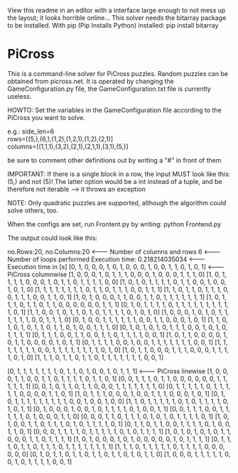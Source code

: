 View this readme in an editor with a interface large enough to not mess up the layout; it looks horrible online...
This solver needs the bitarray package to be installed.
With pip (Pip Installs Python) installed:
pip install bitarray 


# PiCross
This is a command-line solver for PiCross puzzles. Random puzzles can be obtained from picross.net.
It is operated by changing the GameConfiguration.py file, the GameConfiguration.txt file is currently useless.

HOWTO:
Set the variables in the GameConfiguration file according to the PiCross you want to solve.

e.g.:
side_len=6                                       
rows=[(5,),(6,),(1,2),(1,2,1),(1,2),(2,1)]        
columns=[(1,1,1),(3,2),(2,1),(2,1,1),(3,1),(5,)] 

be sure to comment other definitions out by writing a "#" in front of them

IMPORTANT: If there is a single block in a row, the input MUST look like this: (5,) and not (5)!
The latter option would be a int instead of a tuple, and be therefore not iterable --> it throws an exception

NOTE:
Only quadratic puzzles are supported, although the algorithm could solve others, too.

When the configs are set, run Frontent.py by writing: python Frontend.py

The output could look like this:

no.Rows:20, no.Columns:20  <--- Number of columns and rows
6 <---Number of loops performed
Execution time: 0.218214035034  <--- Execution time in [s]
[0, 1, 0, 0, 0, 1, 0, 1, 0, 0, 0, 1, 0, 0, 1, 1, 0, 1, 0, 1]    <--- PiCross columnwise
[1, 0, 0, 0, 1, 0, 1, 1, 1, 0, 0, 0, 1, 0, 0, 0, 1, 1, 1, 0]
[1, 0, 1, 1, 1, 1, 0, 0, 0, 1, 0, 1, 1, 0, 1, 1, 1, 1, 0, 0]
[1, 0, 1, 0, 1, 1, 1, 1, 0, 1, 1, 0, 0, 1, 0, 0, 1, 0, 1, 0]
[1, 1, 1, 1, 1, 1, 1, 1, 0, 1, 1, 0, 1, 1, 1, 0, 0, 1, 1, 1]
[1, 1, 0, 1, 1, 0, 1, 1, 1, 0, 0, 1, 1, 1, 0, 0, 1, 1, 0, 1]
[1, 0, 1, 0, 0, 0, 1, 1, 0, 0, 1, 1, 0, 1, 1, 1, 1, 1, 1, 1]
[1, 0, 1, 1, 1, 0, 1, 1, 0, 1, 1, 0, 0, 0, 0, 0, 0, 1, 1, 1]
[0, 1, 0, 1, 1, 1, 1, 0, 1, 1, 1, 1, 1, 1, 1, 1, 1, 1, 0, 1]
[1, 1, 0, 0, 1, 0, 1, 1, 0, 1, 0, 1, 1, 1, 1, 0, 1, 0, 1, 0]
[1, 0, 0, 0, 1, 0, 1, 0, 1, 1, 1, 1, 1, 1, 0, 0, 1, 1, 1, 0]
[0, 1, 0, 0, 1, 1, 1, 1, 1, 1, 0, 0, 1, 1, 0, 0, 0, 1, 0, 1]
[1, 1, 0, 1, 0, 1, 0, 1, 1, 0, 1, 1, 0, 1, 0, 0, 1, 1, 1, 0]
[0, 1, 0, 1, 0, 1, 0, 1, 1, 1, 0, 0, 1, 0, 1, 0, 1, 1, 1, 1]
[0, 1, 1, 1, 0, 0, 1, 1, 0, 0, 1, 1, 0, 1, 1, 1, 1, 0, 0, 1]
[1, 0, 1, 1, 0, 0, 0, 0, 1, 0, 1, 1, 0, 0, 0, 0, 1, 0, 1, 1]
[0, 1, 1, 1, 1, 0, 0, 1, 0, 0, 1, 1, 1, 1, 1, 1, 1, 0, 0, 1]
[1, 1, 1, 1, 1, 1, 1, 0, 0, 1, 1, 1, 1, 1, 1, 1, 1, 0, 1, 0]
[1, 0, 1, 1, 0, 0, 0, 1, 1, 1, 0, 0, 0, 1, 1, 1, 1, 0, 1, 0]
[1, 1, 1, 0, 1, 1, 0, 1, 1, 0, 1, 1, 1, 1, 1, 1, 1, 0, 0, 1]



[0, 1, 1, 1, 1, 1, 1, 1, 0, 1, 1, 0, 1, 0, 0, 1, 0, 1, 1, 1]    <--- PiCross linewise
[1, 0, 0, 0, 1, 1, 0, 0, 1, 1, 0, 1, 1, 1, 1, 0, 1, 1, 0, 1]
[0, 0, 1, 1, 1, 0, 1, 1, 0, 0, 0, 0, 0, 0, 1, 1, 1, 1, 1, 1]
[0, 0, 1, 0, 1, 1, 0, 1, 1, 0, 0, 0, 1, 1, 1, 1, 1, 1, 1, 0]
[0, 1, 1, 1, 1, 1, 0, 1, 1, 1, 1, 1, 0, 0, 0, 0, 1, 1, 0, 1]
[1, 0, 1, 1, 1, 0, 0, 0, 1, 0, 0, 1, 1, 1, 0, 0, 0, 1, 0, 1]
[0, 1, 0, 1, 1, 1, 1, 1, 1, 1, 1, 1, 0, 0, 1, 0, 0, 1, 0, 0]
[1, 1, 0, 1, 1, 1, 1, 1, 0, 1, 0, 1, 1, 1, 1, 0, 1, 0, 1, 1]
[0, 1, 0, 0, 0, 1, 0, 0, 1, 0, 1, 1, 1, 1, 0, 1, 0, 0, 1, 1]
[0, 0, 1, 1, 1, 0, 0, 1, 1, 1, 1, 1, 0, 1, 0, 0, 0, 1, 1, 0]
[0, 0, 0, 1, 1, 0, 1, 1, 1, 0, 1, 0, 1, 0, 1, 1, 1, 1, 0, 1]
[1, 0, 1, 0, 0, 1, 1, 0, 1, 1, 1, 0, 1, 0, 1, 1, 1, 1, 0, 1]
[0, 1, 1, 0, 1, 1, 0, 0, 1, 1, 1, 1, 0, 1, 0, 0, 1, 1, 0, 1]
[0, 0, 0, 1, 1, 1, 1, 0, 1, 1, 1, 1, 1, 0, 1, 0, 1, 1, 1, 1]
[1, 0, 1, 0, 1, 0, 1, 0, 1, 1, 0, 0, 0, 1, 1, 0, 1, 1, 1, 1]
[1, 0, 1, 0, 0, 0, 1, 0, 1, 0, 0, 0, 0, 0, 1, 0, 1, 1, 1, 1]
[0, 1, 1, 1, 0, 1, 1, 0, 1, 1, 1, 0, 1, 1, 1, 1, 1, 1, 1, 1]
[1, 1, 1, 0, 1, 1, 1, 1, 1, 0, 1, 1, 1, 1, 0, 0, 0, 0, 0, 0]
[0, 1, 0, 1, 1, 0, 1, 1, 0, 1, 1, 0, 1, 1, 0, 1, 0, 1, 1, 0]
[1, 0, 0, 0, 1, 1, 1, 1, 1, 0, 0, 1, 0, 1, 1, 1, 1, 0, 0, 1]
